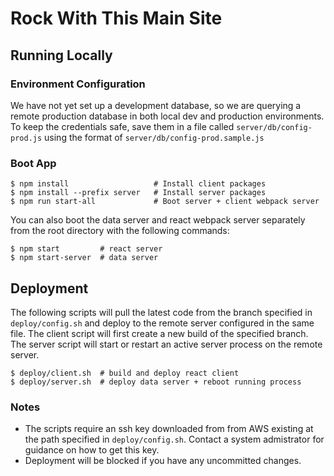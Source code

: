 # Rock With This Main Site

## Running Locally

### Environment Configuration
We have not yet set up a development database, so we are querying a remote production database in both local dev and production environments.
To keep the credentials safe, save them in a file called `server/db/config-prod.js` using the format of `server/db/config-prod.sample.js`

### Boot App
```
$ npm install                   # Install client packages
$ npm install --prefix server   # Install server packages
$ npm run start-all             # Boot server + client webpack server
```
You can also boot the data server and react webpack server separately from the root directory with the following commands:
```
$ npm start         # react server
$ npm start-server  # data server
```

## Deployment
The following scripts will pull the latest code from the branch specified in `deploy/config.sh` and deploy to the remote server configured in the same file. The client script will first create a new build of the specified branch. The server script will start or restart an active server process on the remote server.
```
$ deploy/client.sh  # build and deploy react client
$ deploy/server.sh  # deploy data server + reboot running process
```
### Notes
+ The scripts require an ssh key downloaded from from AWS existing at the path specified in `deploy/config.sh`. Contact a system admistrator for guidance on how to get this key.
+ Deployment will be blocked if you have any uncommitted changes.
